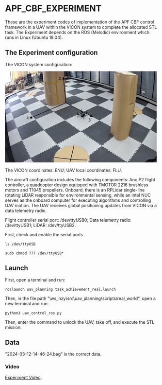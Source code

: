 # APF_CBF_EXPERIMENT
These are the experiment codes of implementation of the APF CBF control framework in a UAV within the VICON system to complete the allocated STL task.
The Experiment depends on the ROS (Melodic) environment which runs in Linux (Ubuntu 18.04).

## The Experiment configuration 
<!-- ![This is an alt text.](/image/lab_env_xyz.jpg "The VICON system configuration.")-->
The VICON system configuration:

<img src="/image/lab_env_xyz.jpg" alt="This is an alt text." style="width:500px;height:300px;">

The VICON coordinates: ENU; UAV local coordinates: FLU.

The aircraft configuration includes the following components: Ano P2 flight controller, a quadcopter design equipped with TMOTOR 2216 brushless motors and T1045 propellers. Onboard, there is an RPLidar single-line rotating LiDAR responsible for environmental sensing, while an Intel NUC serves as the onboard computer for executing algorithms and controlling UAV motion. The UAV receives global positioning updates from VICON via a data telemetry radio.

Flight controller serial port: /dev/ttyUSB0; Data telemetry radio: /dev/ttyUSB1; LiDAR: /dev/ttyUSB2.

First, check and enable the serial ports
```
ls /dev/ttyUSB
```
```
sudo chmod 777 /dev/ttyUSB*
```

## Launch
First, open a terminal and run:
```
roslaunch uav_planning task_achievement_real.launch
```
Then, in the file path "\ws_hzy\src\uav_planning\scripts\real_world", open a new terminal and run:
```
python3 uav_control_ros.py
```
Then, enter the command to unlock the UAV, take off, and execute the STL mission.

## Data
"2024-03-12-14-46-24.bag" is the correct data.

### Video
[Experiment Video](https://vimeo.com/manage/videos/924906196).
